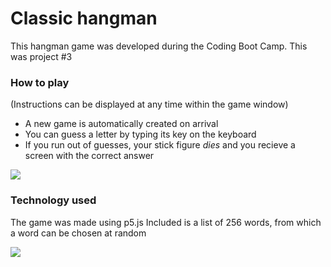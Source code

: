 # Classic hangman
This hangman game was developed during the Coding Boot Camp. This was project #3 

### How to play
(Instructions can be displayed at any time within the game window)
 * A new game is automatically created on arrival
 * You can guess a letter by typing its key on the keyboard
 * If you run out of guesses, your stick figure _dies_ and you recieve a screen with the correct answer

![](https://i.imgur.com/MvUZpQ6.gif)

### Technology used
The game was made using p5.js
Included is a list of 256 words, from which a word can be chosen at random

![](https://i.imgur.com/S9tKzKN.png)

 


